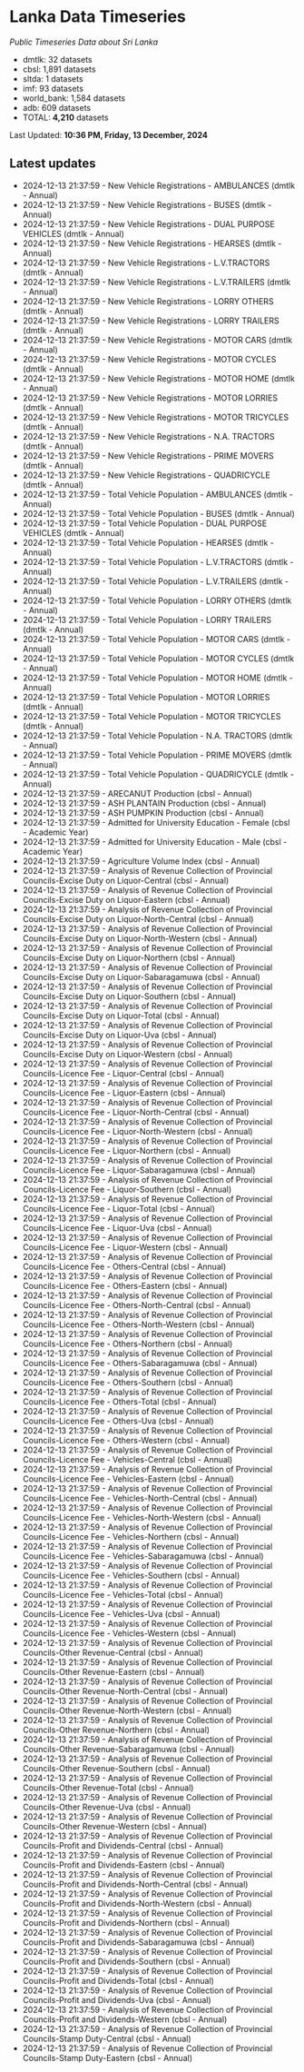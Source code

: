 # Lanka Data Timeseries
*Public Timeseries Data about Sri Lanka*

* dmtlk: 32 datasets
* cbsl: 1,891 datasets
* sltda: 1 datasets
* imf: 93 datasets
* world_bank: 1,584 datasets
* adb: 609 datasets
* TOTAL: **4,210** datasets

Last Updated: **10:36 PM, Friday, 13 December, 2024**

## Latest updates

* 2024-12-13 21:37:59 - New Vehicle Registrations - AMBULANCES (dmtlk - Annual)
* 2024-12-13 21:37:59 - New Vehicle Registrations - BUSES (dmtlk - Annual)
* 2024-12-13 21:37:59 - New Vehicle Registrations - DUAL PURPOSE VEHICLES (dmtlk - Annual)
* 2024-12-13 21:37:59 - New Vehicle Registrations - HEARSES (dmtlk - Annual)
* 2024-12-13 21:37:59 - New Vehicle Registrations - L.V.TRACTORS (dmtlk - Annual)
* 2024-12-13 21:37:59 - New Vehicle Registrations - L.V.TRAILERS (dmtlk - Annual)
* 2024-12-13 21:37:59 - New Vehicle Registrations - LORRY OTHERS (dmtlk - Annual)
* 2024-12-13 21:37:59 - New Vehicle Registrations - LORRY TRAILERS (dmtlk - Annual)
* 2024-12-13 21:37:59 - New Vehicle Registrations - MOTOR CARS (dmtlk - Annual)
* 2024-12-13 21:37:59 - New Vehicle Registrations - MOTOR CYCLES (dmtlk - Annual)
* 2024-12-13 21:37:59 - New Vehicle Registrations - MOTOR HOME (dmtlk - Annual)
* 2024-12-13 21:37:59 - New Vehicle Registrations - MOTOR LORRIES (dmtlk - Annual)
* 2024-12-13 21:37:59 - New Vehicle Registrations - MOTOR TRICYCLES (dmtlk - Annual)
* 2024-12-13 21:37:59 - New Vehicle Registrations - N.A. TRACTORS (dmtlk - Annual)
* 2024-12-13 21:37:59 - New Vehicle Registrations - PRIME MOVERS (dmtlk - Annual)
* 2024-12-13 21:37:59 - New Vehicle Registrations - QUADRICYCLE (dmtlk - Annual)
* 2024-12-13 21:37:59 - Total Vehicle Population - AMBULANCES (dmtlk - Annual)
* 2024-12-13 21:37:59 - Total Vehicle Population - BUSES (dmtlk - Annual)
* 2024-12-13 21:37:59 - Total Vehicle Population - DUAL PURPOSE VEHICLES (dmtlk - Annual)
* 2024-12-13 21:37:59 - Total Vehicle Population - HEARSES (dmtlk - Annual)
* 2024-12-13 21:37:59 - Total Vehicle Population - L.V.TRACTORS (dmtlk - Annual)
* 2024-12-13 21:37:59 - Total Vehicle Population - L.V.TRAILERS (dmtlk - Annual)
* 2024-12-13 21:37:59 - Total Vehicle Population - LORRY OTHERS (dmtlk - Annual)
* 2024-12-13 21:37:59 - Total Vehicle Population - LORRY TRAILERS (dmtlk - Annual)
* 2024-12-13 21:37:59 - Total Vehicle Population - MOTOR CARS (dmtlk - Annual)
* 2024-12-13 21:37:59 - Total Vehicle Population - MOTOR CYCLES (dmtlk - Annual)
* 2024-12-13 21:37:59 - Total Vehicle Population - MOTOR HOME (dmtlk - Annual)
* 2024-12-13 21:37:59 - Total Vehicle Population - MOTOR LORRIES (dmtlk - Annual)
* 2024-12-13 21:37:59 - Total Vehicle Population - MOTOR TRICYCLES (dmtlk - Annual)
* 2024-12-13 21:37:59 - Total Vehicle Population - N.A. TRACTORS (dmtlk - Annual)
* 2024-12-13 21:37:59 - Total Vehicle Population - PRIME MOVERS (dmtlk - Annual)
* 2024-12-13 21:37:59 - Total Vehicle Population - QUADRICYCLE (dmtlk - Annual)
* 2024-12-13 21:37:59 - ARECANUT Production (cbsl - Annual)
* 2024-12-13 21:37:59 - ASH PLANTAIN Production (cbsl - Annual)
* 2024-12-13 21:37:59 - ASH PUMPKIN Production (cbsl - Annual)
* 2024-12-13 21:37:59 - Admitted for University Education - Female (cbsl - Academic Year)
* 2024-12-13 21:37:59 - Admitted for University Education - Male (cbsl - Academic Year)
* 2024-12-13 21:37:59 - Agriculture Volume Index (cbsl - Annual)
* 2024-12-13 21:37:59 - Analysis of Revenue Collection of Provincial Councils-Excise Duty on Liquor-Central (cbsl - Annual)
* 2024-12-13 21:37:59 - Analysis of Revenue Collection of Provincial Councils-Excise Duty on Liquor-Eastern (cbsl - Annual)
* 2024-12-13 21:37:59 - Analysis of Revenue Collection of Provincial Councils-Excise Duty on Liquor-North-Central (cbsl - Annual)
* 2024-12-13 21:37:59 - Analysis of Revenue Collection of Provincial Councils-Excise Duty on Liquor-North-Western (cbsl - Annual)
* 2024-12-13 21:37:59 - Analysis of Revenue Collection of Provincial Councils-Excise Duty on Liquor-Northern (cbsl - Annual)
* 2024-12-13 21:37:59 - Analysis of Revenue Collection of Provincial Councils-Excise Duty on Liquor-Sabaragamuwa (cbsl - Annual)
* 2024-12-13 21:37:59 - Analysis of Revenue Collection of Provincial Councils-Excise Duty on Liquor-Southern (cbsl - Annual)
* 2024-12-13 21:37:59 - Analysis of Revenue Collection of Provincial Councils-Excise Duty on Liquor-Total (cbsl - Annual)
* 2024-12-13 21:37:59 - Analysis of Revenue Collection of Provincial Councils-Excise Duty on Liquor-Uva (cbsl - Annual)
* 2024-12-13 21:37:59 - Analysis of Revenue Collection of Provincial Councils-Excise Duty on Liquor-Western (cbsl - Annual)
* 2024-12-13 21:37:59 - Analysis of Revenue Collection of Provincial Councils-Licence Fee - Liquor-Central (cbsl - Annual)
* 2024-12-13 21:37:59 - Analysis of Revenue Collection of Provincial Councils-Licence Fee - Liquor-Eastern (cbsl - Annual)
* 2024-12-13 21:37:59 - Analysis of Revenue Collection of Provincial Councils-Licence Fee - Liquor-North-Central (cbsl - Annual)
* 2024-12-13 21:37:59 - Analysis of Revenue Collection of Provincial Councils-Licence Fee - Liquor-North-Western (cbsl - Annual)
* 2024-12-13 21:37:59 - Analysis of Revenue Collection of Provincial Councils-Licence Fee - Liquor-Northern (cbsl - Annual)
* 2024-12-13 21:37:59 - Analysis of Revenue Collection of Provincial Councils-Licence Fee - Liquor-Sabaragamuwa (cbsl - Annual)
* 2024-12-13 21:37:59 - Analysis of Revenue Collection of Provincial Councils-Licence Fee - Liquor-Southern (cbsl - Annual)
* 2024-12-13 21:37:59 - Analysis of Revenue Collection of Provincial Councils-Licence Fee - Liquor-Total (cbsl - Annual)
* 2024-12-13 21:37:59 - Analysis of Revenue Collection of Provincial Councils-Licence Fee - Liquor-Uva (cbsl - Annual)
* 2024-12-13 21:37:59 - Analysis of Revenue Collection of Provincial Councils-Licence Fee - Liquor-Western (cbsl - Annual)
* 2024-12-13 21:37:59 - Analysis of Revenue Collection of Provincial Councils-Licence Fee - Others-Central (cbsl - Annual)
* 2024-12-13 21:37:59 - Analysis of Revenue Collection of Provincial Councils-Licence Fee - Others-Eastern (cbsl - Annual)
* 2024-12-13 21:37:59 - Analysis of Revenue Collection of Provincial Councils-Licence Fee - Others-North-Central (cbsl - Annual)
* 2024-12-13 21:37:59 - Analysis of Revenue Collection of Provincial Councils-Licence Fee - Others-North-Western (cbsl - Annual)
* 2024-12-13 21:37:59 - Analysis of Revenue Collection of Provincial Councils-Licence Fee - Others-Northern (cbsl - Annual)
* 2024-12-13 21:37:59 - Analysis of Revenue Collection of Provincial Councils-Licence Fee - Others-Sabaragamuwa (cbsl - Annual)
* 2024-12-13 21:37:59 - Analysis of Revenue Collection of Provincial Councils-Licence Fee - Others-Southern (cbsl - Annual)
* 2024-12-13 21:37:59 - Analysis of Revenue Collection of Provincial Councils-Licence Fee - Others-Total (cbsl - Annual)
* 2024-12-13 21:37:59 - Analysis of Revenue Collection of Provincial Councils-Licence Fee - Others-Uva (cbsl - Annual)
* 2024-12-13 21:37:59 - Analysis of Revenue Collection of Provincial Councils-Licence Fee - Others-Western (cbsl - Annual)
* 2024-12-13 21:37:59 - Analysis of Revenue Collection of Provincial Councils-Licence Fee - Vehicles-Central (cbsl - Annual)
* 2024-12-13 21:37:59 - Analysis of Revenue Collection of Provincial Councils-Licence Fee - Vehicles-Eastern (cbsl - Annual)
* 2024-12-13 21:37:59 - Analysis of Revenue Collection of Provincial Councils-Licence Fee - Vehicles-North-Central (cbsl - Annual)
* 2024-12-13 21:37:59 - Analysis of Revenue Collection of Provincial Councils-Licence Fee - Vehicles-North-Western (cbsl - Annual)
* 2024-12-13 21:37:59 - Analysis of Revenue Collection of Provincial Councils-Licence Fee - Vehicles-Northern (cbsl - Annual)
* 2024-12-13 21:37:59 - Analysis of Revenue Collection of Provincial Councils-Licence Fee - Vehicles-Sabaragamuwa (cbsl - Annual)
* 2024-12-13 21:37:59 - Analysis of Revenue Collection of Provincial Councils-Licence Fee - Vehicles-Southern (cbsl - Annual)
* 2024-12-13 21:37:59 - Analysis of Revenue Collection of Provincial Councils-Licence Fee - Vehicles-Total (cbsl - Annual)
* 2024-12-13 21:37:59 - Analysis of Revenue Collection of Provincial Councils-Licence Fee - Vehicles-Uva (cbsl - Annual)
* 2024-12-13 21:37:59 - Analysis of Revenue Collection of Provincial Councils-Licence Fee - Vehicles-Western (cbsl - Annual)
* 2024-12-13 21:37:59 - Analysis of Revenue Collection of Provincial Councils-Other Revenue-Central (cbsl - Annual)
* 2024-12-13 21:37:59 - Analysis of Revenue Collection of Provincial Councils-Other Revenue-Eastern (cbsl - Annual)
* 2024-12-13 21:37:59 - Analysis of Revenue Collection of Provincial Councils-Other Revenue-North-Central (cbsl - Annual)
* 2024-12-13 21:37:59 - Analysis of Revenue Collection of Provincial Councils-Other Revenue-North-Western (cbsl - Annual)
* 2024-12-13 21:37:59 - Analysis of Revenue Collection of Provincial Councils-Other Revenue-Northern (cbsl - Annual)
* 2024-12-13 21:37:59 - Analysis of Revenue Collection of Provincial Councils-Other Revenue-Sabaragamuwa (cbsl - Annual)
* 2024-12-13 21:37:59 - Analysis of Revenue Collection of Provincial Councils-Other Revenue-Southern (cbsl - Annual)
* 2024-12-13 21:37:59 - Analysis of Revenue Collection of Provincial Councils-Other Revenue-Total (cbsl - Annual)
* 2024-12-13 21:37:59 - Analysis of Revenue Collection of Provincial Councils-Other Revenue-Uva (cbsl - Annual)
* 2024-12-13 21:37:59 - Analysis of Revenue Collection of Provincial Councils-Other Revenue-Western (cbsl - Annual)
* 2024-12-13 21:37:59 - Analysis of Revenue Collection of Provincial Councils-Profit and Dividends-Central (cbsl - Annual)
* 2024-12-13 21:37:59 - Analysis of Revenue Collection of Provincial Councils-Profit and Dividends-Eastern (cbsl - Annual)
* 2024-12-13 21:37:59 - Analysis of Revenue Collection of Provincial Councils-Profit and Dividends-North-Central (cbsl - Annual)
* 2024-12-13 21:37:59 - Analysis of Revenue Collection of Provincial Councils-Profit and Dividends-North-Western (cbsl - Annual)
* 2024-12-13 21:37:59 - Analysis of Revenue Collection of Provincial Councils-Profit and Dividends-Northern (cbsl - Annual)
* 2024-12-13 21:37:59 - Analysis of Revenue Collection of Provincial Councils-Profit and Dividends-Sabaragamuwa (cbsl - Annual)
* 2024-12-13 21:37:59 - Analysis of Revenue Collection of Provincial Councils-Profit and Dividends-Southern (cbsl - Annual)
* 2024-12-13 21:37:59 - Analysis of Revenue Collection of Provincial Councils-Profit and Dividends-Total (cbsl - Annual)
* 2024-12-13 21:37:59 - Analysis of Revenue Collection of Provincial Councils-Profit and Dividends-Uva (cbsl - Annual)
* 2024-12-13 21:37:59 - Analysis of Revenue Collection of Provincial Councils-Profit and Dividends-Western (cbsl - Annual)
* 2024-12-13 21:37:59 - Analysis of Revenue Collection of Provincial Councils-Stamp Duty-Central (cbsl - Annual)
* 2024-12-13 21:37:59 - Analysis of Revenue Collection of Provincial Councils-Stamp Duty-Eastern (cbsl - Annual)
